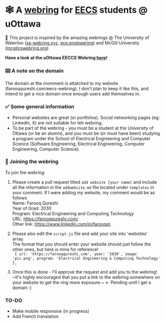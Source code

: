 # 🕸️ A [webring](https://en.wikipedia.org/wiki/Webring#:~:text=A%20webring%20(or%20web%20ring,theme%2C%20often%20educational%20or%20social.)) for [EECS](https://www.uottawa.ca/faculty-engineering/school-electrical-engineering-computer-science) students @ uOttawa

🚀 This project is inspired by the amazing webrings @ The University of Waterloo ([se-webring.xyz](https://se-webring.xyz/), [ece.engineering](https://ece.engineering/)) and McGill University ([mcgilcswebring.org](https://mcgillcswebring.org/)) 

**Have a look at the uOttawa EECCS Webring [here](https://farooqqureshi.com/eecs-webring/)!**

### ⌨️ A note on the domain
The domain at the momment is attatched to my website (farooqqureshi.com/eecs-webring). I don't plan to keep it like this, and intend to get a nice domain once enough users add themselves in. 

### ✅ Some general information
- Personal websites are great (or portfolios). Social networking pages (eg: LinkedIn, X) are not suitable for teh webring.
- To be part of the webring - you must be a student at the University of Ottawa (or be an alumni), and you must be (or must have been) studying a program under the School of Electrical Engineering and Computer Science (Software Engineering, Electrical Engineering, Computer Engineering, Computer Science).

### 🙂 Joining the webring
To join the webring: 
1. Please create a pull request titled `add website [your name]` and include all the information in the `addwebsite.md` file located under `templates` in your comment. If I were adding my website, my comment would be as follows\
Name: Farooq Qureshi\
Year of Grad: 2030\
Program: Electrical Engineering and Computing Technology\
URL: https://farooqqureshi.com/ \
Other link: https://www.linkedin.com/in/farooqq\


2. Please also edit the `script.js` file and add your site into 'websites' array.\
The format that you should enter your website should just follow the other ones, but here is mine for reference!\
` { url: 'https://farooqqureshi.com', year: '2030', image: 'pic.png', program: 'Electrical Engineering & Computing Technology' },`


3. Once this is done - I'll approve the request and add you to the webring! ~It's highly encouraged that you put a link to the webring somewhere on your website to get the ring more exposure.~ <- Pending until I get a domain :)

### TO-DO
- Make mobile responsive (in progress)
- Add French translation
  


